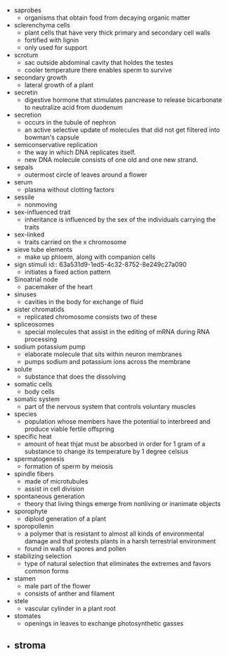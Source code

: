 - saprobes
	- organisms that obtain food from decaying organic matter
- sclerenchyma cells
	- plant cells that have very thick primary and secondary cell walls
	- fortified with lignin
	- only used for support
- scrotum
	- sac outside abdominal cavity that holdes the testes
	- cooler temperature there enables sperm to survive
- secondary growth
	- lateral growth of a plant
- secretin
	- digestive hormone that stimulates pancrease to release bicarbonate to neutralize acid from duodenum
- secretion
	- occurs in the tubule of nephron
	- an active selective update of molecules that did not get filtered into bowman's capsule
- semiconservative replication
	- the way in which DNA replicates itself.
	- new DNA molecule consists of one old and one new strand.
- sepals
	- outermost circle of leaves around a flower
- serum
	- plasma without clotting factors
- sessile
	- nonmoving
- sex-influenced trait
	- inheritance is influenced by the sex of the individuals carrying the traits
- sex-linked
	- traits carried on the x chromosome
- sieve tube elements
	- make up phloem, along with companion cells
- sign stimuli
  id:: 63a531d9-1ed5-4c32-8752-8e249c27a090
	- initiates a fixed action pattern
- Sinoatrial node
	- pacemaker of the heart
- sinuses
	- cavities in the body for exchange of fluid
- sister chromatids
	- replicated chromosome consists two of these
- spliceosomes
	- special molecules that assist in the editing of mRNA during RNA processing
- sodium potassium pump
	- elaborate molecule that sits within neuron membranes
	- pumps sodium and potassium ions across the membrane
- solute
	- substance that does the dissolving
- somatic cells
	- body cells
- somatic system
	- part of the nervous system that controls voluntary muscles
- species
	- population whose members have the potential to interbreed and produce viable fertile offspring
- specific heat
	- amount of heat thjat must be absorbed in order for 1 gram of a substance to change its temperature by 1 degree celsius
- spermatogenesis
	- formation of sperm by meiosis
- spindle fibers
	- made of microtubules
	- assist in cell division
- spontaneous generation
	- theory that living things emerge from nonliving or inanimate objects
- sporophyte
	- diploid generation of a plant
- sporopollenin
	- a polymer that is resistant to almost all kinds of environmental damage and that protests plants in a harsh terrestrial environment
	- found in walls of spores and pollen
- stabilizing selection
	- type of natural selection that eliminates the extremes and favors common forms
- stamen
	- male part of the flower
	- consists of anther and filament
- stele
	- vascular cylinder in a plant root
- stomates
	- openings in leaves to exchange photosynthetic gasses
- stroma
	-